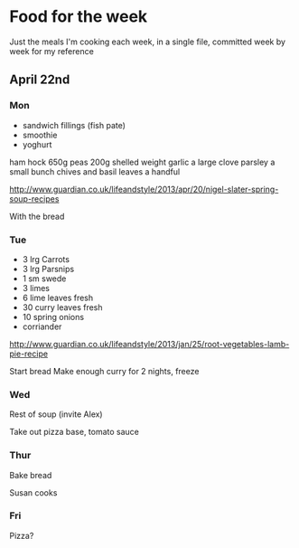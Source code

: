 # Food for the week

Just the meals I'm cooking each week, in a single file, committed week by week for my reference

## April 22nd

### Mon

* sandwich fillings (fish pate)
* smoothie
* yoghurt

ham hock 650g
peas 200g shelled weight
garlic a large clove
parsley a small bunch
chives and basil leaves a handful

http://www.guardian.co.uk/lifeandstyle/2013/apr/20/nigel-slater-spring-soup-recipes

With the bread

### Tue

* 3 lrg Carrots
* 3 lrg Parsnips
* 1 sm swede
* 3 limes
* 6 lime leaves fresh
* 30 curry leaves fresh
* 10 spring onions
* corriander

http://www.guardian.co.uk/lifeandstyle/2013/jan/25/root-vegetables-lamb-pie-recipe

Start bread
Make enough curry for 2 nights, freeze

### Wed

Rest of soup (invite Alex)

Take out pizza base, tomato sauce

### Thur

Bake bread

Susan cooks

### Fri

Pizza?
